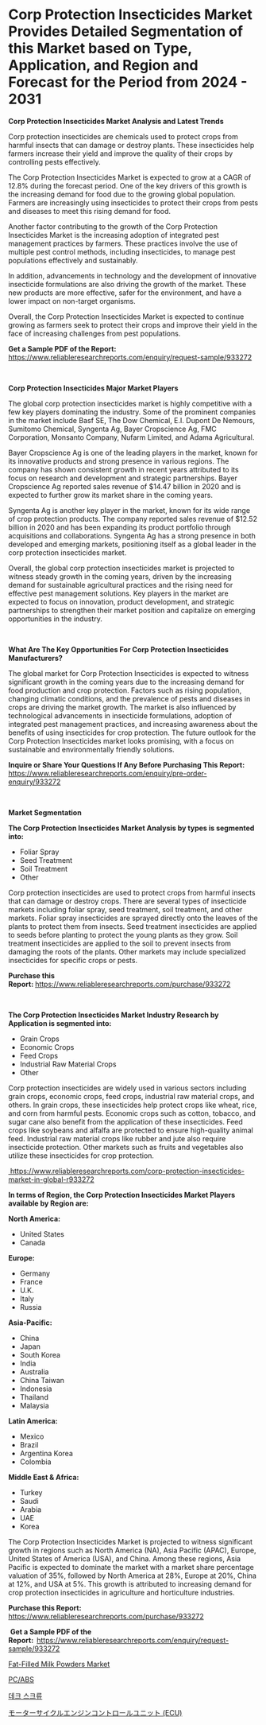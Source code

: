 <p><h1>Corp Protection Insecticides Market Provides Detailed Segmentation of this Market based on Type, Application, and Region and Forecast for the Period from 2024 - 2031</h1></p><p><strong>Corp Protection Insecticides Market Analysis and Latest Trends</strong></p>
<p><p>Corp protection insecticides are chemicals used to protect crops from harmful insects that can damage or destroy plants. These insecticides help farmers increase their yield and improve the quality of their crops by controlling pests effectively.</p><p>The Corp Protection Insecticides Market is expected to grow at a CAGR of 12.8% during the forecast period. One of the key drivers of this growth is the increasing demand for food due to the growing global population. Farmers are increasingly using insecticides to protect their crops from pests and diseases to meet this rising demand for food.</p><p>Another factor contributing to the growth of the Corp Protection Insecticides Market is the increasing adoption of integrated pest management practices by farmers. These practices involve the use of multiple pest control methods, including insecticides, to manage pest populations effectively and sustainably.</p><p>In addition, advancements in technology and the development of innovative insecticide formulations are also driving the growth of the market. These new products are more effective, safer for the environment, and have a lower impact on non-target organisms.</p><p>Overall, the Corp Protection Insecticides Market is expected to continue growing as farmers seek to protect their crops and improve their yield in the face of increasing challenges from pest populations.</p></p>
<p><strong>Get a Sample PDF of the Report:&nbsp;</strong> <a href="https://www.reliableresearchreports.com/enquiry/request-sample/933272">https://www.reliableresearchreports.com/enquiry/request-sample/933272</a></p>
<p>&nbsp;</p>
<p><strong>Corp Protection Insecticides Major Market Players</strong></p>
<p><p>The global corp protection insecticides market is highly competitive with a few key players dominating the industry. Some of the prominent companies in the market include Basf SE, The Dow Chemical, E.I. Dupont De Nemours, Sumitomo Chemical, Syngenta Ag, Bayer Cropscience Ag, FMC Corporation, Monsanto Company, Nufarm Limited, and Adama Agricultural.</p><p>Bayer Cropscience Ag is one of the leading players in the market, known for its innovative products and strong presence in various regions. The company has shown consistent growth in recent years attributed to its focus on research and development and strategic partnerships. Bayer Cropscience Ag reported sales revenue of $14.47 billion in 2020 and is expected to further grow its market share in the coming years.</p><p>Syngenta Ag is another key player in the market, known for its wide range of crop protection products. The company reported sales revenue of $12.52 billion in 2020 and has been expanding its product portfolio through acquisitions and collaborations. Syngenta Ag has a strong presence in both developed and emerging markets, positioning itself as a global leader in the corp protection insecticides market.</p><p>Overall, the global corp protection insecticides market is projected to witness steady growth in the coming years, driven by the increasing demand for sustainable agricultural practices and the rising need for effective pest management solutions. Key players in the market are expected to focus on innovation, product development, and strategic partnerships to strengthen their market position and capitalize on emerging opportunities in the industry.</p></p>
<p>&nbsp;</p>
<p><strong>What Are The Key Opportunities For Corp Protection Insecticides Manufacturers?</strong></p>
<p><p>The global market for Corp Protection Insecticides is expected to witness significant growth in the coming years due to the increasing demand for food production and crop protection. Factors such as rising population, changing climatic conditions, and the prevalence of pests and diseases in crops are driving the market growth. The market is also influenced by technological advancements in insecticide formulations, adoption of integrated pest management practices, and increasing awareness about the benefits of using insecticides for crop protection. The future outlook for the Corp Protection Insecticides market looks promising, with a focus on sustainable and environmentally friendly solutions.</p></p>
<p><strong>Inquire or Share Your Questions If Any Before Purchasing This Report:</strong> <a href="https://www.reliableresearchreports.com/enquiry/pre-order-enquiry/933272">https://www.reliableresearchreports.com/enquiry/pre-order-enquiry/933272</a></p>
<p>&nbsp;</p>
<p><strong>Market Segmentation</strong></p>
<p><strong>The Corp Protection Insecticides Market Analysis by types is segmented into:</strong></p>
<p><ul><li>Foliar Spray</li><li>Seed Treatment</li><li>Soil Treatment</li><li>Other</li></ul></p>
<p><p>Corp protection insecticides are used to protect crops from harmful insects that can damage or destroy crops. There are several types of insecticide markets including foliar spray, seed treatment, soil treatment, and other markets. Foliar spray insecticides are sprayed directly onto the leaves of the plants to protect them from insects. Seed treatment insecticides are applied to seeds before planting to protect the young plants as they grow. Soil treatment insecticides are applied to the soil to prevent insects from damaging the roots of the plants. Other markets may include specialized insecticides for specific crops or pests.</p></p>
<p><strong>Purchase this Report:&nbsp;</strong><a href="https://www.reliableresearchreports.com/purchase/933272">https://www.reliableresearchreports.com/purchase/933272</a></p>
<p>&nbsp;</p>
<p><strong>The Corp Protection Insecticides Market Industry Research by Application is segmented into:</strong></p>
<p><ul><li>Grain Crops</li><li>Economic Crops</li><li>Feed Crops</li><li>Industrial Raw Material Crops</li><li>Other</li></ul></p>
<p><p>Corp protection insecticides are widely used in various sectors including grain crops, economic crops, feed crops, industrial raw material crops, and others. In grain crops, these insecticides help protect crops like wheat, rice, and corn from harmful pests. Economic crops such as cotton, tobacco, and sugar cane also benefit from the application of these insecticides. Feed crops like soybeans and alfalfa are protected to ensure high-quality animal feed. Industrial raw material crops like rubber and jute also require insecticide protection. Other markets such as fruits and vegetables also utilize these insecticides for crop protection.</p></p>
<p><a href="https://www.reliableresearchreports.com/corp-protection-insecticides-market-in-global-r933272">&nbsp;https://www.reliableresearchreports.com/corp-protection-insecticides-market-in-global-r933272</a></p>
<p><strong>In terms of Region, the Corp Protection Insecticides Market Players available by Region are:</strong></p>
<p>
    <p> <strong> North America: </strong>
        <ul>
            <li>United States</li>
            <li>Canada</li>
        </ul>
        </p> 
    <p> <strong> Europe: </strong>
        <ul>
            <li>Germany</li>
            <li>France</li>
            <li>U.K.</li>
            <li>Italy</li>
            <li>Russia</li>
        </ul>
        </p> 
    <p> <strong> Asia-Pacific: </strong>
        <ul>
            <li>China</li>
            <li>Japan</li>
            <li>South Korea</li>
            <li>India</li>
            <li>Australia</li>
            <li>China Taiwan</li>
            <li>Indonesia</li>
            <li>Thailand</li>
            <li>Malaysia</li>
        </ul>
        </p> 
    <p> <strong> Latin America: </strong>
        <ul>
            <li>Mexico</li>
            <li>Brazil</li>
            <li>Argentina Korea</li>
            <li>Colombia</li>
        </ul>
        </p> 
    <p> <strong> Middle East & Africa: </strong>
        <ul>
            <li>Turkey</li>
            <li>Saudi</li>
            <li>Arabia</li>
            <li>UAE</li>
            <li>Korea</li>
        </ul>
    </p>
    </p>
<p><p>The Corp Protection Insecticides Market is projected to witness significant growth in regions such as North America (NA), Asia Pacific (APAC), Europe, United States of America (USA), and China. Among these regions, Asia Pacific is expected to dominate the market with a market share percentage valuation of 35%, followed by North America at 28%, Europe at 20%, China at 12%, and USA at 5%. This growth is attributed to increasing demand for crop protection insecticides in agriculture and horticulture industries.</p></p>
<p><strong>Purchase this Report: </strong><a href="https://www.reliableresearchreports.com/purchase/933272">https://www.reliableresearchreports.com/purchase/933272</a></p>
<p>&nbsp;<strong>Get a Sample PDF of the Report:&nbsp;&nbsp;</strong><a href="https://www.reliableresearchreports.com/enquiry/request-sample/933272">https://www.reliableresearchreports.com/enquiry/request-sample/933272</a></p>
<p><strong></strong></p>
<p><p><a href="https://github.com/JuliaFadel1922/Market-Research-Report-List-1/blob/main/fat-filled-milk-powders-market.md">Fat-Filled Milk Powders Market</a></p><p><a href="https://github.com/DemarcusKuhlman/Market-Research-Report-List-1/blob/main/477826183764.md">PC/ABS</a></p><p><a href="https://github.com/JohnQuil1917/Market-Research-Report-List-1/blob/main/912423077540.md">데크 스크류</a></p><p><a href="https://github.com/DudleyFerry/Market-Research-Report-List-1/blob/main/575420883765.md">モーターサイクルエンジンコントロールユニット (ECU)</a></p></p>